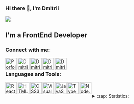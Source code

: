 ### Hi there 👋, I'm Dmitrii

![](https://komarev.com/ghpvc/?username=DmitriiKechin)

## I'm a FrontEnd Developer

### Connect with me:

[<img align="left" alt="Porfolio" height="36px" src="https://img.icons8.com/fluency/96/000000/domain.png" />][website]
[<img align="left" alt="DmitriiKechin | Mail" height="36px" src="https://img.icons8.com/fluency/96/000000/gmail.png" />][mail]
[<img align="left" alt="DmitriiKechin | LinkedIn" height="36px" src="https://img.icons8.com/color/96/000000/linkedin.png" />][linkedin]
[<img align="left" alt="DmitriiKechin | Instagram" height="36px" src="https://img.icons8.com/fluency/96/000000/instagram-new.png" />][instagram]
[<img align="left" alt="DmitriiKechin | Telegram" height="36px" src="https://img.icons8.com/fluency/96/000000/telegram-app.png" />][telegram]

<br />

### Languages and Tools:

<img align="left" alt="React" height="36px" src="https://img.icons8.com/ultraviolet/120/000000/react--v1.png" />
<img align="left" alt="HTML5" height="36px" src="https://img.icons8.com/color/96/000000/html-5--v1.png" />
<img align="left" alt="CSS3" height="36px" src="https://img.icons8.com/color/96/000000/css3.png" />
<img align="left" alt="Visual Studio Code" height="36px" src="https://img.icons8.com/color/96/000000/visual-studio-code-2019.png" />
<img align="left" alt="JavaScript" height="36px" src="https://img.icons8.com/color/96/000000/javascript--v1.png" />
<img align="left" alt="TypeScript" height="36px" src="https://img.icons8.com/color/96/000000/typescript.png" />
<img align="left" alt="Node.js" height="36px" src="https://img.icons8.com/fluency/96/000000/node-js.png" />


<br />
<br />

<details>
  <summary>:zap: Statistics:</summary>
   <img alt="codeSTACKr's GitHub Stats" src="https://github-readme-stats.vercel.app/api/top-langs/?username=DmitriiKechin&langs_count=8&layout=compact" />
    <br />
    <img alt="codeSTACKr's GitHub Stats" src="https://github-readme-stats.vercel.app/api?username=DmitriiKechin&show_icons=true" />
</details>

[website]: https://dmitriikechin.github.io/portfolio/
[mail]: Dmitrii.Kechin@gmail.com
[linkedin]: https://linkedin.com/in/dmitrii-kechin
[telegram]: https://t.me/Dimitrius_Red
[instagram]: https://www.instagram.com/dimitrius_photo
